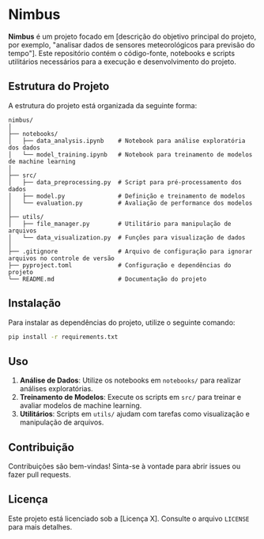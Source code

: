# Nimbus

**Nimbus** é um projeto focado em [descrição do objetivo principal do projeto, por exemplo, "analisar dados de sensores meteorológicos para previsão do tempo"]. Este repositório contém o código-fonte, notebooks e scripts utilitários necessários para a execução e desenvolvimento do projeto.

## Estrutura do Projeto

A estrutura do projeto está organizada da seguinte forma:

```
nimbus/
│
├── notebooks/
│   ├── data_analysis.ipynb    # Notebook para análise exploratória dos dados
│   └── model_training.ipynb   # Notebook para treinamento de modelos de machine learning
│
├── src/
│   ├── data_preprocessing.py  # Script para pré-processamento dos dados
│   ├── model.py               # Definição e treinamento de modelos
│   └── evaluation.py          # Avaliação de performance dos modelos
│
├── utils/
│   ├── file_manager.py        # Utilitário para manipulação de arquivos
│   └── data_visualization.py  # Funções para visualização de dados
│
├── .gitignore                 # Arquivo de configuração para ignorar arquivos no controle de versão
├── pyproject.toml             # Configuração e dependências do projeto
└── README.md                  # Documentação do projeto
```

## Instalação

Para instalar as dependências do projeto, utilize o seguinte comando:

```bash
pip install -r requirements.txt
```

## Uso

1. **Análise de Dados**: Utilize os notebooks em `notebooks/` para realizar análises exploratórias.
2. **Treinamento de Modelos**: Execute os scripts em `src/` para treinar e avaliar modelos de machine learning.
3. **Utilitários**: Scripts em `utils/` ajudam com tarefas como visualização e manipulação de arquivos.

## Contribuição

Contribuições são bem-vindas! Sinta-se à vontade para abrir issues ou fazer pull requests.

## Licença

Este projeto está licenciado sob a [Licença X]. Consulte o arquivo `LICENSE` para mais detalhes.

